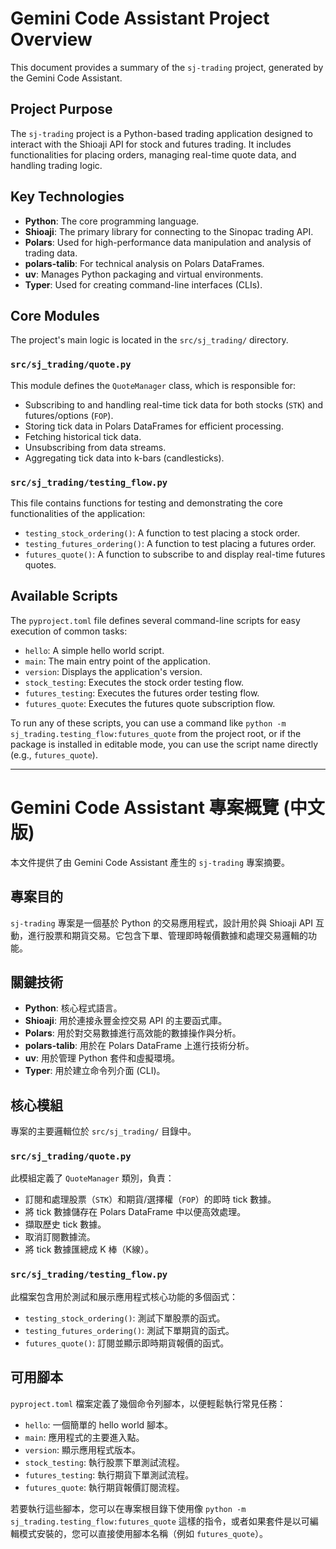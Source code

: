 # Gemini Code Assistant Project Overview

This document provides a summary of the `sj-trading` project, generated by the Gemini Code Assistant.

## Project Purpose

The `sj-trading` project is a Python-based trading application designed to interact with the Shioaji API for stock and futures trading. It includes functionalities for placing orders, managing real-time quote data, and handling trading logic.

## Key Technologies

- **Python**: The core programming language.
- **Shioaji**: The primary library for connecting to the Sinopac trading API.
- **Polars**: Used for high-performance data manipulation and analysis of trading data.
- **polars-talib**: For technical analysis on Polars DataFrames.
- **uv**: Manages Python packaging and virtual environments.
- **Typer**: Used for creating command-line interfaces (CLIs).

## Core Modules

The project's main logic is located in the `src/sj_trading/` directory.

### `src/sj_trading/quote.py`

This module defines the `QuoteManager` class, which is responsible for:
- Subscribing to and handling real-time tick data for both stocks (`STK`) and futures/options (`FOP`).
- Storing tick data in Polars DataFrames for efficient processing.
- Fetching historical tick data.
- Unsubscribing from data streams.
- Aggregating tick data into k-bars (candlesticks).

### `src/sj_trading/testing_flow.py`

This file contains functions for testing and demonstrating the core functionalities of the application:
- `testing_stock_ordering()`: A function to test placing a stock order.
- `testing_futures_ordering()`: A function to test placing a futures order.
- `futures_quote()`: A function to subscribe to and display real-time futures quotes.

## Available Scripts

The `pyproject.toml` file defines several command-line scripts for easy execution of common tasks:

- `hello`: A simple hello world script.
- `main`: The main entry point of the application.
- `version`: Displays the application's version.
- `stock_testing`: Executes the stock order testing flow.
- `futures_testing`: Executes the futures order testing flow.
- `futures_quote`: Executes the futures quote subscription flow.

To run any of these scripts, you can use a command like `python -m sj_trading.testing_flow:futures_quote` from the project root, or if the package is installed in editable mode, you can use the script name directly (e.g., `futures_quote`).

---

# Gemini Code Assistant 專案概覽 (中文版)

本文件提供了由 Gemini Code Assistant 產生的 `sj-trading` 專案摘要。

## 專案目的

`sj-trading` 專案是一個基於 Python 的交易應用程式，設計用於與 Shioaji API 互動，進行股票和期貨交易。它包含下單、管理即時報價數據和處理交易邏輯的功能。

## 關鍵技術

- **Python**: 核心程式語言。
- **Shioaji**: 用於連接永豐金控交易 API 的主要函式庫。
- **Polars**: 用於對交易數據進行高效能的數據操作與分析。
- **polars-talib**: 用於在 Polars DataFrame 上進行技術分析。
- **uv**: 用於管理 Python 套件和虛擬環境。
- **Typer**: 用於建立命令列介面 (CLI)。

## 核心模組

專案的主要邏輯位於 `src/sj_trading/` 目錄中。

### `src/sj_trading/quote.py`

此模組定義了 `QuoteManager` 類別，負責：
- 訂閱和處理股票（`STK`）和期貨/選擇權（`FOP`）的即時 tick 數據。
- 將 tick 數據儲存在 Polars DataFrame 中以便高效處理。
- 擷取歷史 tick 數據。
- 取消訂閱數據流。
- 將 tick 數據匯總成 K 棒（K線）。

### `src/sj_trading/testing_flow.py`

此檔案包含用於測試和展示應用程式核心功能的多個函式：
- `testing_stock_ordering()`: 測試下單股票的函式。
- `testing_futures_ordering()`: 測試下單期貨的函式。
- `futures_quote()`: 訂閱並顯示即時期貨報價的函式。

## 可用腳本

`pyproject.toml` 檔案定義了幾個命令列腳本，以便輕鬆執行常見任務：

- `hello`: 一個簡單的 hello world 腳本。
- `main`: 應用程式的主要進入點。
- `version`: 顯示應用程式版本。
- `stock_testing`: 執行股票下單測試流程。
- `futures_testing`: 執行期貨下單測試流程。
- `futures_quote`: 執行期貨報價訂閱流程。

若要執行這些腳本，您可以在專案根目錄下使用像 `python -m sj_trading.testing_flow:futures_quote` 這樣的指令，或者如果套件是以可編輯模式安裝的，您可以直接使用腳本名稱（例如 `futures_quote`）。